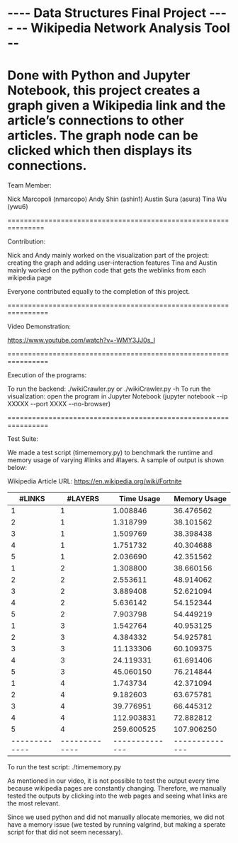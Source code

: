 ---- Data Structures Final Project ----
--  Wikipedia Network Analysis Tool --
========================================
Done with Python and Jupyter Notebook, this project creates a graph given a Wikipedia link and the article’s connections to other articles. The graph node can be clicked which then displays its connections.
========================================

Team Member:

Nick Marcopoli (nmarcopo) 
Andy Shin (ashin1)
Austin Sura (asura)
Tina Wu (ywu6)

===============================================================

Contribution:

Nick and Andy mainly worked on the visualization part of the project: 
creating the graph and adding user-interaction features
Tina and Austin mainly worked on the python code that gets the weblinks
from each wikipedia page

Everyone contributed equally to the completion of this project.

================================================================

Video Demonstration:

https://www.youtube.com/watch?v=-WMY3JJ0s_I

================================================================

Execution of the programs:

To run the backend: ./wikiCrawler.py or ./wikiCrawler.py -h
To run the visualization: open the program in Jupyter Notebook
(jupyter notebook --ip XXXXX --port XXXX --no-browser)

================================================================

Test Suite:

We made a test script (timememory.py) to benchmark the runtime and 
memory usage of varying #links and #layers. 
A sample of output is shown below:

Wikipedia Article URL: https://en.wikipedia.org/wiki/Fortnite
 
|   #LINKS    |   #LAYERS   |  Time Usage  | Memory Usage |
|-------------|-------------|------------- |------------- |
| 1           | 1           | 1.008846     | 36.476562    |
| 2           | 1           | 1.318799     | 38.101562    |
| 3           | 1           | 1.509769     | 38.398438    |
| 4           | 1           | 1.751732     | 40.304688    |
| 5           | 1           | 2.036690     | 42.351562    |
| 1           | 2           | 1.308800     | 38.660156    |
| 2           | 2           | 2.553611     | 48.914062    |
| 3           | 2           | 3.889408     | 52.621094    |
| 4           | 2           | 5.636142     | 54.152344    |
| 5           | 2           | 7.903798     | 54.449219    |
| 1           | 3           | 1.542764     | 40.953125    |
| 2           | 3           | 4.384332     | 54.925781    |
| 3           | 3           | 11.133306    | 60.109375    |
| 4           | 3           | 24.119331    | 61.691406    |
| 5           | 3           | 45.060150    | 76.214844    |
| 1           | 4           | 1.743734     | 42.371094    |
| 2           | 4           | 9.182603     | 63.675781    |
| 3           | 4           | 39.776951    | 66.445312    |
| 4           | 4           | 112.903831   | 72.882812    |
| 5           | 4           | 259.600525   | 107.906250   |
|-------------|-------------|--------------|--------------|

To run the test script: ./timememory.py

As mentioned in our video, it is not possible to test the output every time 
because wikipedia pages are constantly changing. Therefore, we manually tested 
the outputs by clicking into the web pages and seeing what links are the most 
relevant. 

Since we used python and did not manually allocate memories, we did not have a 
memory issue (we tested by running valgrind, but making a sperate script for that
did not seem necessary).
